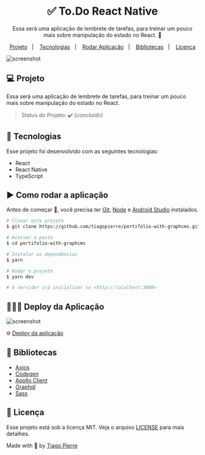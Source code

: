 <h1 align="center">✅ To.Do React Native</h1>
<p align="center">Essa será uma aplicação de lembrete de tarefas, para treinar um pouco mais sobre manipulação do estado no React. 🚀</p>

<p align="center">
  <a href="#-projeto">Projeto</a>&nbsp;&nbsp;&nbsp;|&nbsp;&nbsp;&nbsp;
  <a href="#-tecnologias">Tecnologias</a>&nbsp;&nbsp;&nbsp;|&nbsp;&nbsp;&nbsp;
  <a href="#️-como-rodar-a-aplicação">Rodar Aplicação</a>&nbsp;&nbsp;&nbsp;|&nbsp;&nbsp;&nbsp;
  <a href="#-deploy-da-aplicação">Bibliotecas</a>&nbsp;&nbsp;&nbsp;|&nbsp;&nbsp;&nbsp;
  <a href="#-licença">Licença</a>
</p>


<img src="https://github.com/tiagopierre/to.do-with-react-native/blob/main/screenshot/Capa.jpg?raw=true" alt="screenshot"/>



## 💻 Projeto

Essa será uma aplicação de lembrete de tarefas, para treinar um pouco mais sobre manipulação do estado no React.
> Status do Projeto: :heavy_check_mark: (_concluído_)


## 🚀 Tecnologias

Esse projeto foi desenvolvido com as seguintes tecnologias:

- React
- React Native
- TypeScript

## ▶️ Como rodar a aplicação 

Antes de começar :checkered_flag:, você precisa ter [Git](https://git-scm.com), [Node](https://nodejs.org/en/) e [Android Studio](https://developer.android.com/studio?hl=pt&gclid=Cj0KCQjwvLOTBhCJARIsACVldV3Ymb3yPN-YIX5Nzeccknkeb1_i2FL0SgJuNqle5xE3_3iFlCDwxTUaAo9uEALw_wcB&gclsrc=aw.ds) instalados.

```bash
# Clonar este projeto
$ git clone https://github.com/tiagopierre/portifolio-with-graphcms.git

# Acessar a pasta
$ cd portifolio-with-graphcms

# Instalar as dependências 
$ yarn

# Rodar o projeto
$ yarn dev

# O servidor irá inicializar no <http://localhost:3000>
```

## 👨🏻‍💻 Deploy da Aplicação

<img src="https://github.com/tiagopierre/portifolio-with-graphcms/blob/main/screen/Grava%C3%A7%C3%A3o%20de%20Tela%202022-04-21%20%C3%A0s%2015.09.33.gif?raw=true" alt="screenshot"/>

🌐 [Deploy da aplicação ](https://bio.tiagopierre.tech/) 

## 📁 Bibliotecas

- [Axios](https://axios-http.com/) 
- [Codegen](https://www.graphql-code-generator.com/)
- [Apollo Client](https://www.apollographql.com/docs/react/)
- [Graphql](https://graphql.org/)
- [Sass](https://sass-lang.com/)


## 📝 Licença

Esse projeto está sob a licença MIT. Veja o arquivo [LICENSE](.github/LICENSE.md) para mais detalhes.


Made with
💜 by <a href="https://github.com/tiagopierre" target="_blank">Tiago Pierre</a>

